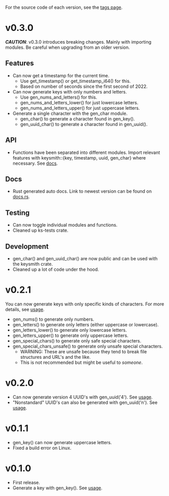 For the source code of each version, see the [tags page](https://github.com/njshockey/keysmith-rs/tags).

# v0.3.0
***CAUTION***: v0.3.0 introduces breaking changes. Mainly with importing modules. Be careful when upgrading from an older version.

## Features
- Can now get a timestamp for the current time.
  - Use get_timestamp() or get_timestamp_i64() for this.
  - Based on number of seconds since the first second of 2022.
- Can now generate keys with only numbers and letters.
  - Use gen_nums_and_letters() for this.
  - gen_nums_and_letters_lower() for just lowercase letters.
  - gen_nums_and_letters_upper() for just uppercase letters.
- Generate a single character with the gen_char module.
  - gen_char() to generate a character found in gen_key().
  - gen_uuid_char() to generate a character found in gen_uuid().

## API
- Functions have been separated into different modules. Import relevant features with keysmith::{key, timestamp, uuid, gen_char} where necessary. See [docs](https://docs.rs/keysmith/latest/keysmith/).

## Docs
- Rust generated auto docs. Link to newest version can be found on [docs.rs](https://docs.rs/keysmith/latest/keysmith/).

## Testing
- Can now toggle individual modules and functions.
- Cleaned up ks-tests crate.

## Development
- gen_char() and gen_uuid_char() are now public and can be used with the keysmith crate.
- Cleaned up a lot of code under the hood.

# v0.2.1
You can now generate keys with only specific kinds of characters. For more details, see [usage](README.md#usage).

- gen_nums() to generate only numbers.
- gen_letters() to generate only letters (either uppercase or lowercase).
- gen_letters_lower() to generate only lowercase letters.
- gen_letters_upper() to generate only uppercase letters.
- gen_special_chars() to generate only safe special characters.
- gen_special_chars_unsafe() to generate only unsafe special characters.
  - WARNING: These are unsafe because they tend to break file structures and URL's and the like.
  - This is not recommended but might be useful to *someone*.

# v0.2.0
- Can now generate version 4 UUID's with gen_uuid('4'). See [usage](README.md#usage).
- "Nonstandard" UUID's can also be generated with gen_uuid('n'). See [usage](README.md#usage).

# v0.1.1
- gen_key() can now generate uppercase letters.
- Fixed a build error on Linux.

# v0.1.0
- First release.
- Generate a key with gen_key(). See [usage](README.md#usage).